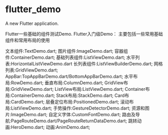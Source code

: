 # flutter_demo

A new Flutter application.

Flutter一些基础的组件测试Demo. 
Flutter入门级Demo： 
主要包括一些常用基础组件和常用布局的使用

文本组件:TextDemo.dart;
图片组件:ImageDemo.dart;
容器组件:ContainerDemo.dart;
基础列表组件:ListViewDemo.dart;
水平列表:HorizontalListViewDemo.dart
长列表组件:ListViewBuilderDemo.dart;
网格列表:GridViewDemo.dart;
AppBar:TopAppBarDemo.dart/BottomAppBarDemo.dart;
水平布局:RowDemo.dart;
垂直布局:ColumnDemo.dart;
GridView布局:GridViewDemo.dart;
ListView布局:ListViewDemo.dart;
Container布局:ContainerDemo.dart;
Stack布局:StackDemo.dart;
Card布局:CardDemo.dart;
层叠定位布局:PositionedDemo.dart;
滚动布局:ListViewDemo.dart;
手势操作:GestureDetectorDemo.dart;
资源和图片:ImageDemo.dart;
自定义字体:CustomFontDemo.dart;
路由及导航:PageRouteDemo.dart/PageRouteReturnDataDemo.dart;
跳转动画:HeroDemo.dart;
动画:AnimDemo.dart;
